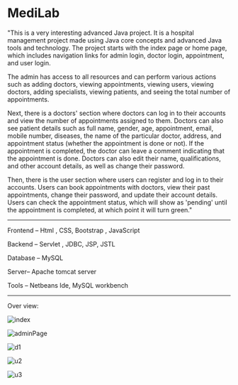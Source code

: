 # MediLab

"This is a very interesting advanced Java project. It is a hospital management project made using Java core concepts and advanced Java tools and technology. The project starts with the index page or home page, which includes navigation links for admin login, doctor login, appointment, and user login.

The admin has access to all resources and can perform various actions such as adding doctors, viewing appointments, viewing users, viewing doctors, adding specialists, viewing patients, and seeing the total number of appointments.

Next, there is a doctors' section where doctors can log in to their accounts and view the number of appointments assigned to them. Doctors can also see patient details such as full name, gender, age, appointment, email, mobile number, diseases, the name of the particular doctor, address, and appointment status (whether the appointment is done or not). If the appointment is completed, the doctor can leave a comment indicating that the appointment is done. Doctors can also edit their name, qualifications, and other account details, as well as change their password.

Then, there is the user section where users can register and log in to their accounts. Users can book appointments with doctors, view their past appointments, change their password, and update their account details. Users can check the appointment status, which will show as 'pending' until the appointment is completed, at which point it will turn green."

----------------------------------------------

Frontend – Html , CSS, Bootstrap , JavaScript

Backend – Servlet , JDBC, JSP, JSTL

Database – MySQL

Server– Apache tomcat server

Tools – Netbeans Ide, MySQL workbench

-----------------------------------------

Over view:


![index](https://github.com/samagra44/MediLab/assets/77968722/eaddb362-4d79-4cc5-9e45-20a762fb2daa)

![adminPage](https://github.com/samagra44/MediLab/assets/77968722/e319c50f-bc7f-4f5b-9492-8e71199156db)

![d1](https://github.com/samagra44/MediLab/assets/77968722/3d1c8d32-6b88-488c-9b33-85f4312ec52f)

![u2](https://github.com/samagra44/MediLab/assets/77968722/ab9b4491-27c5-4cd0-8d64-dd9e8790cae6)


![u3](https://github.com/samagra44/MediLab/assets/77968722/daa4ea7d-ed5e-4241-84d9-785e1ee0298d)
